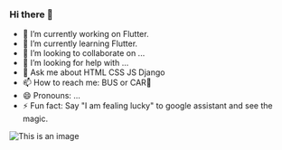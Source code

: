 ### Hi there 👋

- 🔭 I’m currently working on Flutter.
- 🌱 I’m currently learning Flutter.
- 👯 I’m looking to collaborate on ...
- 🤔 I’m looking for help with ...
- 💬 Ask me about HTML CSS JS Django
- 📫 How to reach me: BUS or CAR🤣
- 😄 Pronouns: ...
- ⚡ Fun fact: Say "I am fealing lucky" to google assistant and see the magic.

![This is an image](https://github-readme-stats.vercel.app/api?username=Adilayyoob&&show_icons=true&title_color=ffffff&icon_color=bb2acf&text_color=daf7dc&bg_color=151515)

